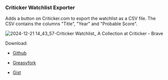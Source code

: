### Criticker Watchlist Exporter

Adds a button on Criticker.com to export the watchlist as a CSV file. The CSV contains the columns "Title", "Year" and "Probable Score".

![2024-12-21 14_43_57-Criticker Watchlist_ A Collection at Criticker - Brave](https://github.com/user-attachments/assets/d3c8fa72-c1ab-46aa-8ac6-9f220b8d0984)

Download:

- [Github](https://github.com/Alsweider/CritickerWatchlistExporter/releases/latest)

- [Greasyfork](https://greasyfork.org/de/scripts/521339-criticker-watchlist-exporter)

- [Gist](https://gist.github.com/Alsweider/84472a029993d99a0c0dcefd3ea03e81)
